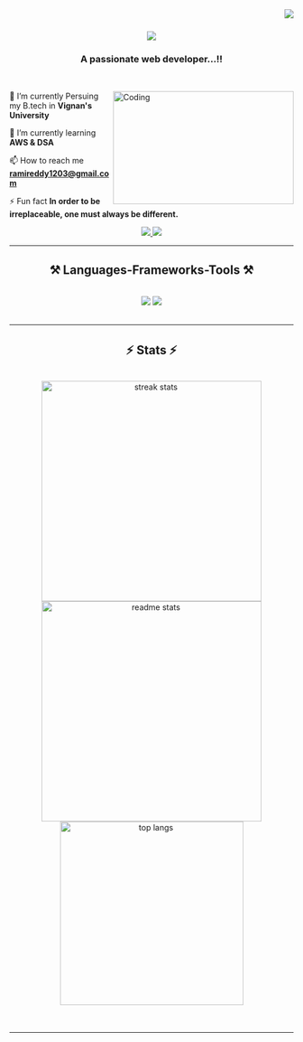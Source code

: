 <img align="right" src="https://visitor-badge.laobi.icu/badge?page_id=Nani1921.Nani1921" />

<h1 align="center">
    <img src="https://readme-typing-svg.herokuapp.com/?font=Righteous&size=35&center=true&vCenter=true&width=500&height=70&duration=4000&lines=Hi+There!+👋;+I'm+Dasaradha+Ramireddy..!!;" />
</h1>

<h3 align="center">A passionate web developer...!!</h3>

<br/>

<div align="left">
<img align="right" alt="Coding" width="320" height="200" src="https://i.pinimg.com/originals/79/9e/0d/799e0d7779f6ea6c3a89885ff60c55af.gif">
 
 🔭 I’m currently Persuing my B.tech in **Vignan's University**
 
 🌱 I’m currently learning **AWS & DSA**

 📫 How to reach me **ramireddy1203@gmail.com**

⚡ Fun fact **In order to be irreplaceable, one must always be different.**

 </div>
 
<div align="center"> 
  <a href="mailto:ramireddy1203@gmail.com">
    <img src="https://img.shields.io/badge/Gmail-333333?style=for-the-badge&logo=gmail&logoColor=red" />
</a>
    
  <a href="https://www.linkedin.com/in/dasaradha-rami-reddy/" target="_blank">
    <img src="https://img.shields.io/badge/LinkedIn-0077B5?style=for-the-badge&logo=linkedin&logoColor=white" target="_blank" />
  </a>
    <!--
  <a href="https://salesp07.github.io" target="_blank">
     <img src="https://img.shields.io/badge/Portfolio-FF5722?style=for-the-badge&logo=todoist&logoColor=white" target="_blank" /> sqlite, safari, google-chrome are other good icon options -->
  
  </a>
</div>

 <hr/>
 
<h2 align="center">⚒️ Languages-Frameworks-Tools ⚒️</h2>
<br/>
<div align="center">
    <img src="https://skillicons.dev/icons?i=html,css,vscode,github,spring" />
    <img src="https://skillicons.dev/icons?i=python,javascript,c,java,mysql," /><br>
</div>

<br/>
<hr/>





<h2 align="center">⚡ Stats ⚡</h2>
<br>
<div align="center">
  <img width=390 src="https://github-readme-streak-stats.herokuapp.com/?user=Nani1921&count_private=true&theme=react&border_radius=10" alt="streak stats"/>
  <img width=390 src="https://github-readme-stats.vercel.app/api?username=Nani1921&count_private=true&show_icons=true&theme=react&rank_icon=github&border_radius=10" alt="readme stats" />
  <br/>
 <img width=325 align="center" src="https://github-readme-stats.vercel.app/api/top-langs/?username=Nani1921&hide=html&langs_count=8&layout=compact&theme=react&border_radius=10&size_weight=0.5&count_weight=0.5&exclude_repo=github-readme-stats" alt="top langs" />

</div>
<br/><br/>
<hr/>



<br/>


<br/>
